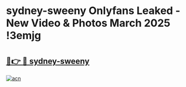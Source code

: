 # sydney-sweeny Onlyfans Leaked - New Video & Photos March 2025 !3emjg

# <h2><a href="https://w03h0i.iuczelnia.edu.pl?title=sydney-sweeny&ref=3emjg">🔗👉 🔴 sydney-sweeny</a></h2>

[![acn](https://github.com/user-attachments/assets/0f9c940e-d8b0-45ae-aac7-cd30a18b3e1c)](https://w03h0i.iuczelnia.edu.pl?title=sydney-sweeny&ref=3emjg)

